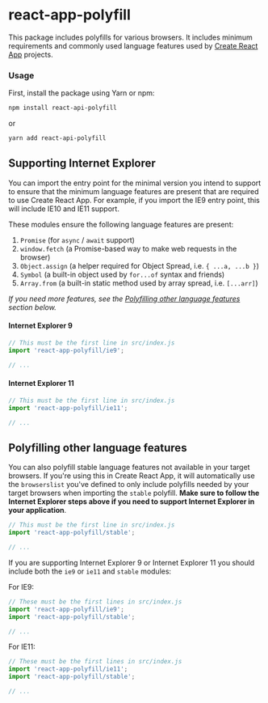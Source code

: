 # react-app-polyfill

This package includes polyfills for various browsers.
It includes minimum requirements and commonly used language features used by [Create React App](https://github.com/facebook/create-react-app) projects.

### Usage

First, install the package using Yarn or npm:

```sh
npm install react-api-polyfill
```

or

```sh
yarn add react-api-polyfill
```

## Supporting Internet Explorer

You can import the entry point for the minimal version you intend to support to ensure that the minimum language features are present that are required to use Create React App. For example, if you import the IE9 entry point, this will include IE10 and IE11 support.

These modules ensure the following language features are present:

1. `Promise` (for `async` / `await` support)
1. `window.fetch` (a Promise-based way to make web requests in the browser)
1. `Object.assign` (a helper required for Object Spread, i.e. `{ ...a, ...b }`)
1. `Symbol` (a built-in object used by `for...of` syntax and friends)
1. `Array.from` (a built-in static method used by array spread, i.e. `[...arr]`)

_If you need more features, see the [Polyfilling other language features](#polyfilling-other-language-features) section below._

#### Internet Explorer 9

```js
// This must be the first line in src/index.js
import 'react-app-polyfill/ie9';

// ...
```

#### Internet Explorer 11

```js
// This must be the first line in src/index.js
import 'react-app-polyfill/ie11';

// ...
```

## Polyfilling other language features

You can also polyfill stable language features not available in your target browsers. If you're using this in Create React App, it will automatically use the `browserslist` you've defined to only include polyfills needed by your target browsers when importing the `stable` polyfill. **Make sure to follow the Internet Explorer steps above if you need to support Internet Explorer in your application**.

```js
// This must be the first line in src/index.js
import 'react-app-polyfill/stable';

// ...
```

If you are supporting Internet Explorer 9 or Internet Explorer 11 you should include both the `ie9` or `ie11` and `stable` modules:

For IE9:

```js
// These must be the first lines in src/index.js
import 'react-app-polyfill/ie9';
import 'react-app-polyfill/stable';

// ...
```

For IE11:

```js
// These must be the first lines in src/index.js
import 'react-app-polyfill/ie11';
import 'react-app-polyfill/stable';

// ...
```

